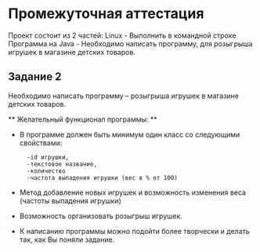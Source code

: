 # Промежуточная аттестация

Проект состоит из 2 частей:
Linux - Выполнить в командной строке
Программа на Java - Необходимо написать программу, для розыгрыша игрушек в магазине детских товаров.

## Задание 2
 
Необходимо написать программу – розыгрыша игрушек в магазине детских товаров.

** Желательный функционал программы: **

- В программе должен быть минимум один класс со следующими свойствами:

        -id игрушки,    
        -текстовое название,        
        -количество    
        -частота выпадения игрушки (вес в % от 100)
 
- Метод добавление новых игрушек и возможность изменения веса (частоты выпадения игрушки)
- Возможность организовать розыгрыш игрушек.
- К написанию программы можно подойти более творчески и делать так, как Вы поняли задание.

